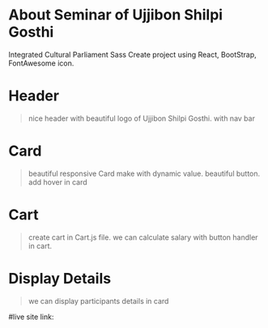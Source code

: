 # About Seminar of Ujjibon Shilpi Gosthi

Integrated Cultural Parliament Sass
Create project using React, BootStrap, FontAwesome icon.

# Header

> nice header with beautiful logo of Ujjibon Shilpi Gosthi.
> with nav bar

# Card

> beautiful responsive Card make with dynamic value.
> beautiful button.
> add hover in card

# Cart

> create cart in Cart.js file.
> we can calculate salary with button handler in cart.

# Display Details

> we can display participants details in card

#live site link:
